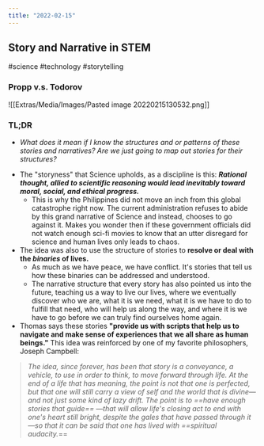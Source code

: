 ```yaml
---
title: "2022-02-15"
---
```

## Story and Narrative in STEM
#science #technology #storytelling
### Propp v.s. Todorov
![[Extras/Media/Images/Pasted image 20220215130532.png]]
### TL;DR
- _What does it mean if I know the structures and or patterns of these stories and narratives? Are we just going to map out stories for their structures?_
+ The "storyness" that Science upholds, as a discipline is this: **_Rational thought, allied to scientific reasoning would lead inevitably toward moral, social, and ethical progress._**
	+ This is why the Philippines did not move an inch from this global catastrophe right now. The current administration refuses to abide by this grand narrative of Science and instead, chooses to go against it. Makes you wonder then if these government officials did not watch enough sci-fi movies to know that an utter disregard for science and human lives only leads to chaos.
+ The idea was also to use the structure of stories to **resolve or deal with the _binaries_ of lives.** 
	+ As much as we have peace, we have conflict. It's stories that tell us how these binaries can be addressed and understood. 
	+ The narrative structure that every story has also pointed us into the future, teaching us a way to live our lives, where we eventually discover who we are, what it is we need, what it is we have to do to fulfill that need, who will help us along the way, and where it is we have to go before we can truly find ourselves home again.
+ Thomas says these stories **"provide us with scripts that help us to navigate and make sense of experiences that we all share as human beings."** This idea was reinforced by one of my favorite philosophers, Joseph Campbell:
> _The idea, since forever, has been that story is a conveyance, a vehicle, to use in order to think, to move forward through life. At the end of a life that has meaning, the point is not that one is perfected, but that one will still carry a view of self and the world that is divine—and not just some kind of lazy drift. The point is to ==have enough stories that guide== —that will allow life's closing act to end with one's heart still bright, despite the gales that have passed through it —so that it can be said that one has lived with ==spiritual audacity._==